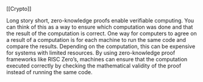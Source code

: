 [[Crypto]]

Long story short, zero-knowledge proofs enable verifiable computing. You can think of this as a way to ensure which computation was done and that the result of the computation is correct. One way for computers to agree on a result of a computation is for each machine to run the same code and compare the results. Depending on the computation, this can be expensive for systems with limited resources. By using zero-knowledge proof frameworks like RISC Zero’s, machines can ensure that the computation executed correctly by checking the mathematical validity of the proof instead of running the same code.